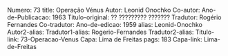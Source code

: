Numero: 73
title: Operação Vénus
Autor: Leonid Onochko
Co-autor: 
Ano-de-Publicacao: 1963
Titulo-original: ?? ????????? ???????
Tradutor: Rogério Fernandes
Co-tradutor: 
Ano-de-edicao: 1959
alias: Leonid-Onochko
Autor2-alias: 
Tradutor1-alias: Rogerio-Fernandes
Tradutor2-alias: 
Titulo-link: 73-Operacao-Venus
Capa: Lima de Freitas
pags: 183
Capa-link: Lima-de-Freitas